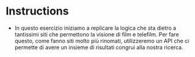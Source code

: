# Instructions

- In questo esercizio iniziamo a replicare la logica che sta dietro a tantissimi siti che
  permettono la visione di film e telefilm.
  Per fare questo, come fanno siti molto più rinomati, utilizzeremo un API che ci
  permette di avere un insieme di risultati congrui alla nostra ricerca.
